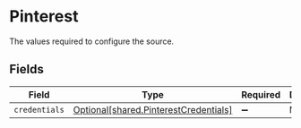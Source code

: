 # Pinterest

The values required to configure the source.


## Fields

| Field                                                                                | Type                                                                                 | Required                                                                             | Description                                                                          |
| ------------------------------------------------------------------------------------ | ------------------------------------------------------------------------------------ | ------------------------------------------------------------------------------------ | ------------------------------------------------------------------------------------ |
| `credentials`                                                                        | [Optional[shared.PinterestCredentials]](../../models/shared/pinterestcredentials.md) | :heavy_minus_sign:                                                                   | N/A                                                                                  |